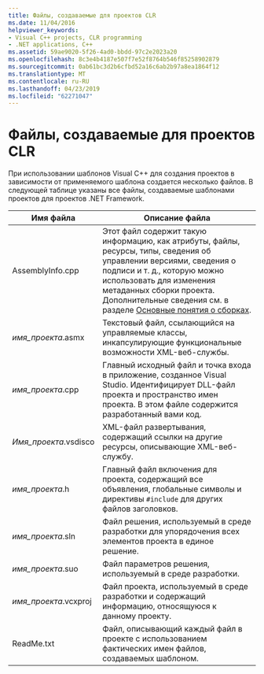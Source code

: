 ```yaml
---
title: Файлы, создаваемые для проектов CLR
ms.date: 11/04/2016
helpviewer_keywords:
- Visual C++ projects, CLR programming
- .NET applications, C++
ms.assetid: 59ae9020-5f26-4ad0-bbdd-97c2e2023a20
ms.openlocfilehash: 8c3e4b4187e507f7e52f8764b546f85258902879
ms.sourcegitcommit: 0ab61bc3d2b6cfbd52a16c6ab2b97a8ea1864f12
ms.translationtype: MT
ms.contentlocale: ru-RU
ms.lasthandoff: 04/23/2019
ms.locfileid: "62271047"
---
```

# <a name="files-created-for-clr-projects"></a>Файлы, создаваемые для проектов CLR

При использовании шаблонов Visual C++ для создания проектов в зависимости от применяемого шаблона создается несколько файлов. В следующей таблице указаны все файлы, создаваемые шаблонами проектов для проектов .NET Framework.

|Имя файла|Описание файла|
|---------------|----------------------|
|AssemblyInfo.cpp|Этот файл содержит такую информацию, как атрибуты, файлы, ресурсы, типы, сведения об управлении версиями, сведения о подписи и т. д., которую можно использовать для изменения метаданных сборки проекта. Дополнительные сведения см. в разделе [Основные понятия о сборках](/dotnet/framework/app-domains/assembly-contents).|
|*имя_проекта*.asmx|Текстовый файл, ссылающийся на управляемые классы, инкапсулирующие функциональные возможности XML-веб-службы.|
|*имя_проекта*.cpp|Главный исходный файл и точка входа в приложение, созданное Visual Studio. Идентифицирует DLL-файл проекта и пространство имен проекта. В этом файле содержится разработанный вами код.|
|*Имя_проекта*.vsdisco|XML-файл развертывания, содержащий ссылки на другие ресурсы, описывающие XML-веб-службу.|
|*имя_проекта*.h|Главный файл включения для проекта, содержащий все объявления, глобальные символы и директивы `#include` для других файлов заголовков.|
|*имя_проекта*.sln|Файл решения, используемый в среде разработки для упорядочения всех элементов проекта в единое решение.|
|*имя_проекта*.suo|Файл параметров решения, используемый в среде разработки.|
|*имя_проекта*.vcxproj|Файл проекта, используемый в среде разработки и содержащий информацию, относящуюся к данному проекту.|
|ReadMe.txt|Файл, описывающий каждый файл в проекте с использованием фактических имен файлов, создаваемых шаблоном.|